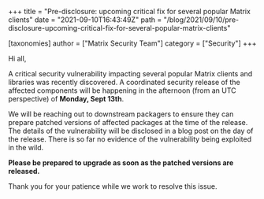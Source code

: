 +++
title = "Pre-disclosure: upcoming critical fix for several popular Matrix clients"
date = "2021-09-10T16:43:49Z"
path = "/blog/2021/09/10/pre-disclosure-upcoming-critical-fix-for-several-popular-matrix-clients"

[taxonomies]
author = ["Matrix Security Team"]
category = ["Security"]
+++

Hi all,

A critical security vulnerability impacting several popular Matrix clients and libraries was recently discovered. A coordinated security release of the affected components will be happening in the afternoon (from an UTC perspective) of **Monday, Sept 13th**.

We will be reaching out to downstream packagers to ensure they can prepare patched versions of affected packages at the time of the release. The details of the vulnerability will be disclosed in a blog post on the day of the release. There is so far no evidence of the vulnerability being exploited in the wild.

**Please be prepared to upgrade as soon as the patched versions are released.**

Thank you for your patience while we work to resolve this issue.
